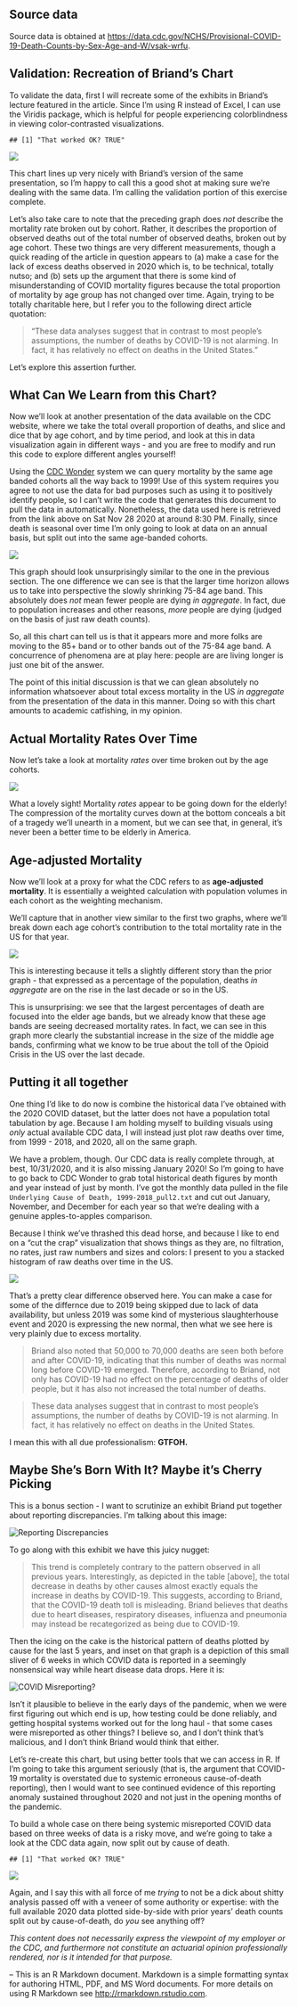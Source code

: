 ## Source data

Source data is obtained at
<https://data.cdc.gov/NCHS/Provisional-COVID-19-Death-Counts-by-Sex-Age-and-W/vsak-wrfu>.

## Validation: Recreation of Briand’s Chart

To validate the data, first I will recreate some of the exhibits in
Briand’s lecture featured in the article. Since I’m using R instead of
Excel, I can use the Viridis package, which is helpful for people
experiencing colorblindness in viewing color-contrasted visualizations.

    ## [1] "That worked OK? TRUE"

![](README_files/figure-markdown_strict/validate-1.png)

This chart lines up very nicely with Briand’s version of the same
presentation, so I’m happy to call this a good shot at making sure we’re
dealing with the same data. I’m calling the validation portion of this
exercise complete.

Let’s also take care to note that the preceding graph does *not*
describe the mortality rate broken out by cohort. Rather, it describes
the proportion of observed deaths out of the total number of observed
deaths, broken out by age cohort. These two things are very different
measurements, though a quick reading of the article in question appears
to (a) make a case for the lack of excess deaths observed in 2020 which
is, to be technical, totally nutso; and (b) sets up the argument that
there is some kind of misunderstanding of COVID mortality figures
because the total proportion of mortality by age group has not changed
over time. Again, trying to be totally charitable here, but I refer you
to the following direct article quotation:

> “These data analyses suggest that in contrast to most people’s
> assumptions, the number of deaths by COVID-19 is not alarming. In
> fact, it has relatively no effect on deaths in the United States.”

Let’s explore this assertion further.

## What Can We Learn from this Chart?

Now we’ll look at another presentation of the data available on the CDC
website, where we take the total overall proportion of deaths, and slice
and dice that by age cohort, and by time period, and look at this in
data visualization again in different ways - and you are free to modify
and run this code to explore different angles yourself!

Using the [CDC Wonder](https://wonder.cdc.gov/ucd-icd10.html) system we
can query mortality by the same age banded cohorts all the way back to
1999! Use of this system requires you agree to not use the data for bad
purposes such as using it to positively identify people, so I can’t
write the code that generates this document to pull the data in
automatically. Nonetheless, the data used here is retrieved from the
link above on Sat Nov 28 2020 at around 8:30 PM. Finally, since death is
seasonal over time I’m only going to look at data on an annual basis,
but split out into the same age-banded cohorts.

![](README_files/figure-markdown_strict/mortality-over-time-1.png)

This graph should look unsurprisingly similar to the one in the previous
section. The one difference we can see is that the larger time horizon
allows us to take into perspective the slowly shrinking 75-84 age band.
This absolutely does *not* mean fewer people are dying *in aggregate*.
In fact, due to population increases and other reasons, *more* people
are dying (judged on the basis of just raw death counts).

So, all this chart can tell us is that it appears more and more folks
are moving to the 85+ band or to other bands out of the 75-84 age band.
A concurrence of phenomena are at play here: people are are living
longer is just one bit of the answer.

The point of this initial discussion is that we can glean absolutely no
information whatsoever about total excess mortality in the US *in
aggregate* from the presentation of the data in this manner. Doing so
with this chart amounts to academic catfishing, in my opinion.

## Actual Mortality Rates Over Time

Now let’s take a look at mortality *rates* over time broken out by the
age cohorts.

![](README_files/figure-markdown_strict/mortality-over-time-2-1.png)

What a lovely sight! Mortality *rates* appear to be going down for the
elderly! The compression of the mortality curves down at the bottom
conceals a bit of a tragedy we’ll unearth in a moment, but we can see
that, in general, it’s never been a better time to be elderly in
America.

## Age-adjusted Mortality

Now we’ll look at a proxy for what the CDC refers to as **age-adjusted
mortality**. It is essentially a weighted calculation with population
volumes in each cohort as the weighting mechanism.

We’ll capture that in another view similar to the first two graphs,
where we’ll break down each age cohort’s contribution to the total
mortality rate in the US for that year.

![](README_files/figure-markdown_strict/mortality-over-time-3-1.png)

This is interesting because it tells a slightly different story than the
prior graph - that expressed as a percentage of the population, deaths
*in aggregate* are on the rise in the last decade or so in the US.

This is unsurprising: we see that the largest percentages of death are
focused into the elder age bands, but we already know that these age
bands are seeing decreased mortality rates. In fact, we can see in this
graph more clearly the substantial increase in the size of the middle
age bands, confirming what we know to be true about the toll of the
Opioid Crisis in the US over the last decade.

## Putting it all together

One thing I’d like to do now is combine the historical data I’ve
obtained with the 2020 COVID dataset, but the latter does not have a
population total tabulation by age. Because I am holding myself to
building visuals using *only* actual available CDC data, I will instead
just plot raw deaths over time, from 1999 - 2018, and 2020, all on the
same graph.

We have a problem, though. Our CDC data is really complete through, at
best, 10/31/2020, and it is also missing January 2020! So I’m going to
have to go back to CDC Wonder to grab total historical death figures by
month and year instead of just by month. I’ve got the monthly data
pulled in the file `Underlying Cause of Death, 1999-2018_pull2.txt` and
cut out January, November, and December for each year so that we’re
dealing with a genuine apples-to-apples comparison.

Because I think we’ve thrashed this dead horse, and because I like to
end on a “cut the crap” visualization that shows things as they are, no
filtration, no rates, just raw numbers and sizes and colors: I present
to you a stacked histogram of raw deaths over time in the US.

![](README_files/figure-markdown_strict/mortality-over-time-4-1.png)

That’s a pretty clear difference observed here. You can make a case for
some of the differnce due to 2019 being skipped due to lack of data
availability, but unless 2019 was some kind of mysterious slaughterhouse
event and 2020 is expressing the new normal, then what we see here is
very plainly due to excess mortality.

> Briand also noted that 50,000 to 70,000 deaths are seen both before
> and after COVID-19, indicating that this number of deaths was normal
> long before COVID-19 emerged. Therefore, according to Briand, not only
> has COVID-19 had no effect on the percentage of deaths of older
> people, but it has also not increased the total number of deaths.

> These data analyses suggest that in contrast to most people’s
> assumptions, the number of deaths by COVID-19 is not alarming. In
> fact, it has relatively no effect on deaths in the United States.

I mean this with all due professionalism: **GTFOH.**

## Maybe She’s Born With It? Maybe it’s Cherry Picking

This is a bonus section - I want to scrutinize an exhibit Briand put
together about reporting discrepancies. I’m talking about this image:

![Reporting
Discrepancies](https://web.archive.org/web/20201126181148im_/https://snworksceo.imgix.net/jhn/6b057424-a047-49bd-96b5-c0a65cbce88a.sized-1000x1000.png?w=2000&dpr=1.5)

To go along with this exhibit we have this juicy nugget:

> This trend is completely contrary to the pattern observed in all
> previous years. Interestingly, as depicted in the table \[above\], the
> total decrease in deaths by other causes almost exactly equals the
> increase in deaths by COVID-19. This suggests, according to Briand,
> that the COVID-19 death toll is misleading. Briand believes that
> deaths due to heart diseases, respiratory diseases, influenza and
> pneumonia may instead be recategorized as being due to COVID-19.

Then the icing on the cake is the historical pattern of deaths plotted
by cause for the last 5 years, and inset on that graph is a depiction of
this small sliver of 6 weeks in which COVID data is reported in a
seemingly nonsensical way while heart disease data drops. Here it is:

![COVID
Misreporting?](https://web.archive.org/web/20201126181148im_/https://snworksceo.imgix.net/jhn/943c93ab-5e5e-4402-a235-5e756030ca8f.sized-1000x1000.png?w=2000&dpr=1.5)

Isn’t it plausible to believe in the early days of the pandemic, when we
were first figuring out which end is up, how testing could be done
reliably, and getting hospital systems worked out for the long haul -
that some cases were misreported as other things? I believe so, and I
don’t think that’s malicious, and I don’t think Briand would think that
either.

Let’s re-create this chart, but using better tools that we can access in
R. If I’m going to take this argument seriously (that is, the argument
that COVID-19 mortality is overstated due to systemic erroneous
cause-of-death reporting), then I would want to see continued evidence
of this reporting anomaly sustained throughout 2020 and not just in the
opening months of the pandemic.

To build a whole case on there being systemic misreported COVID data
based on three weeks of data is a risky move, and we’re going to take a
look at the CDC data again, now split out by cause of death.

    ## [1] "That worked OK? TRUE"

![](README_files/figure-markdown_strict/fuck-cherry-pickers-1.png)

Again, and I say this with all force of me *trying* to not be a dick
about shitty analysis passed off with a veneer of some authority or
expertise: with the full available 2020 data plotted side-by-side with
prior years’ death counts split out by cause-of-death, do *you* see
anything off?

*This content does not necessarily express the viewpoint of my employer
or the CDC, and furthermore not constitute an actuarial opinion
professionally rendered, nor is it intended for that purpose.*

– This is an R Markdown document. Markdown is a simple formatting syntax
for authoring HTML, PDF, and MS Word documents. For more details on
using R Markdown see <http://rmarkdown.rstudio.com>.
